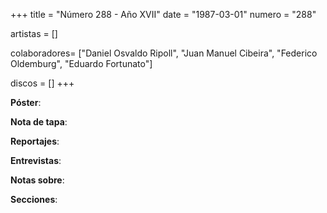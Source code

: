 +++
title = "Número 288 - Año XVII"
date = "1987-03-01"
numero = "288"

artistas = []

colaboradores= ["Daniel Osvaldo Ripoll", "Juan Manuel Cibeira", "Federico Oldemburg", "Eduardo Fortunato"]

discos = []
+++

**Póster**: 

**Nota de tapa**: 

**Reportajes**: 

**Entrevistas**: 

**Notas sobre**:

**Secciones**:
